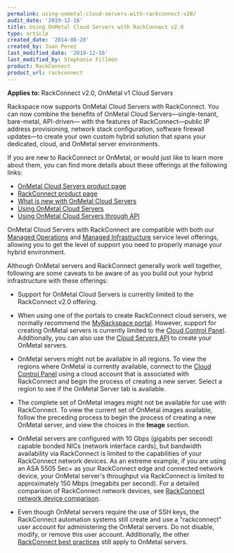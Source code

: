 ```yaml
---
permalink: using-onmetal-cloud-servers-with-rackconnect-v20/
audit_date: '2019-12-16'
title: Using OnMetal Cloud Servers with RackConnect v2.0
type: article
created_date: '2014-08-20'
created_by: Juan Perez
last_modified_date: '2019-12-16'
last_modified_by: Stephanie Fillmon
product: RackConnect
product_url: rackconnect
---
```


**Applies to:** RackConnect v2.0, OnMetal v1 Cloud Servers

Rackspace now supports OnMetal Cloud Servers with RackConnect. You can now combine the benefits of OnMetal Cloud Servers&mdash;single-tenant, bare-metal, API-driven&mdash; with the features of RackConnect&mdash;public IP address provisioning, network stack
configuration, software firewall updates&mdash;to create your own custom
hybrid solution that spans your dedicated, cloud, and OnMetal server
environments.

If you are new to RackConnect or OnMetal, or would just like to learn
more about them, you can find more details about these offerings at the following links:

-   [OnMetal Cloud Servers product page](https://www.rackspace.com/cloud/servers/onmetal/)
-   [RackConnect product page](https://www.rackspace.com/cloud/hybrid/rackconnect/)
-   [What is new with OnMetal Cloud Servers](/how-to/what-is-new-with-onmetal-cloud-servers)
-   [Using OnMetal Cloud Servers](/how-to/create-onmetal-cloud-servers)
-   [Using OnMetal Cloud Servers through API](/how-to/using-onmetal-cloud-servers-through-api)

OnMetal Cloud Servers with RackConnect are compatible with both our
[Managed Operations](https://www.rackspace.com/managed-cloud/) and
[Managed Infrastructure](https://www.rackspace.com/managed-cloud/)
service level offerings, allowing you to get the level of support you
need to properly manage your hybrid environment.

Although OnMetal servers and RackConnect generally work well together,
following are some caveats to be aware of as you build out your hybrid
infrastructure with these offerings:

-   Support for OnMetal Cloud Servers is currently limited to the
    RackConnect v2.0 offering.

-   When using one of the portals to create RackConnect cloud servers,
    we normally recommend the [MyRackspace
    portal](https://login.rackspace.com/). However, support for creating OnMetal servers is currently limited to the
    [Cloud Control Panel](https://login.rackspace.com/). Additionally,
    you can also use the [Cloud Servers API](/how-to/using-onmetal-cloud-servers-through-api)
    to create your OnMetal servers.

-   OnMetal servers might not be available in all regions. To view the regions where OnMetal is currently available, connect to the [Cloud Control
Panel](https://login.rackspace.com/) using a cloud account that is associated with RackConnect and begin the process of creating
a new server. Select a region to see if the OnMetal Server tab is available.

-   The complete set of OnMetal images might not be available for use
    with RackConnect. To view the current set of OnMetal images
    available, follow the preceding process to begin the process of creating
    a new OnMetal server, and view the choices in the **Image** section.

-   OnMetal servers are configured with 10 Gbps (gigabits per second)
    capable bonded NICs (network interface cards), but bandwidth
    availability via RackConnect is limited to the capabilities of
    your RackConnect network devices. As an extreme example, if you
    are using an ASA 5505 Sec+ as your RackConnect edge and connected
    network device, your OnMetal server's throughput via RackConnect
    is limited to approximately 150 Mbps (megabits per second). For
    a detailed comparison of RackConnect network devices, see [RackConnect network device
    comparison](/how-to/rackconnect-network-device-comparison).

-   Even though OnMetal servers require the use of SSH keys, the RackConnect automation systems still create and use a "rackconnect" user account for administering the OnMetal servers. Do not disable, modify, or remove this user account. Additionally, the other [RackConnect best practices](/how-to/rackconnect-v20-best-practices) still apply to OnMetal servers.
